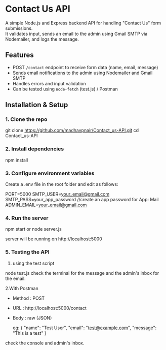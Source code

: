 # Contact Us API

A simple Node.js and Express backend API for handling "Contact Us" form submissions.  
It validates input, sends an email to the admin using Gmail SMTP via Nodemailer, and logs the message.



## Features

- POST `/contact` endpoint to receive form data (name, email, message)
- Sends email notifications to the admin using Nodemailer and Gmail SMTP
- Handles errors and input validation
- Can be tested using `node-fetch` (test.js) / Postman



## Installation & Setup

### 1. Clone the repo

git clone https://github.com/madhavpnair/Contact_us-API.git
cd Contact_us-API

### 2. Install dependencies

npm install

### 3. Configure environment variables

Create a .env file in the root folder and edit as follows:

PORT=5000
SMTP_USER=your_email@gmail.com
SMTP_PASS=your_app_password  //create an app password for App: Mail 
ADMIN_EMAIL=your_email@gmail.com 


### 4. Run the server

npm start or node server.js

server will be running on http://localhost:5000



### 5. Testing the API

1. using the test script

node test.js
check the terminal for the message and the admin's inbox for the email.

2.With Postman

- Method : POST
- URL : http://localhost:5000/contact
- Body : raw (JSON)

  eg:
  {
    "name": "Test User",
    "email": "test@example.com",
    "message": "This is a test"
  }

check the console and admin's inbox.
